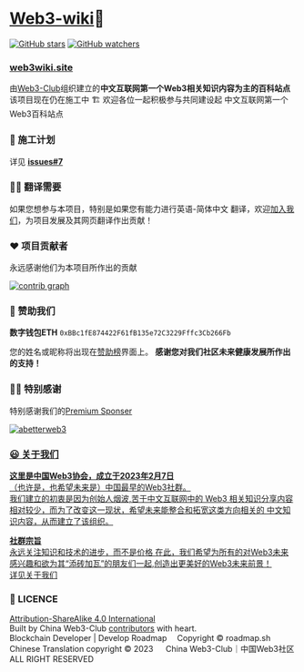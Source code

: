# [Web3-wiki](https://web3wiki.site/)📘
[![GitHub stars](https://img.shields.io/github/stars/Web3-Club/Web3wiki-Website.svg?style=social&label=Stars)](https://github.com/Web3-Club/Web3wiki-Website)  [![GitHub watchers](https://img.shields.io/github/watchers/Web3-Club/Web3wiki-Website.svg?style=social&label=Watch)](https://github.com/Web3-Club/Web3wiki-Website)


### [web3wiki.site](https://web3wiki.site)
由[Web3-Club](https://github.com/Web3-Club/Intro./blob/main/README.md)组织建立的**中文互联网第一个Web3相关知识内容为主的百科站点**  
该项目现在仍在施工中 🏗️  欢迎各位一起积极参与共同建设起 中文互联网第一个Web3百科站点


### 🔖 施工计划
详见 **[issues#7](https://github.com/Web3-Club/Web3wiki-Website/issues/7)**

   
### ✍🏻 翻译需要
如果您想参与本项目，特别是如果您有能力进行英语-简体中文 翻译，欢迎[加入我们](https://github.com/Web3-Club/Intro./blob/main/Join%20club.md)，为项目发展及其网页翻译作出贡献！

     
### ❤️ 项目贡献者
永远感谢他们为本项目所作出的贡献


[![contrib graph](https://contrib.rocks/image?repo=Web3-Club/Web3wiki-Website)](https://github.com/Web3-Club/Web3wiki-Website/graphs/contributors)
  
### 💐 赞助我们 
**数字钱包ETH**
``0xBBc1fE874422F61fB135e72C3229Fffc3Cb266Fb``

您的姓名或昵称将出现在[赞助榜](https://github.com/Web3-Club/Sponsor)界面上。
**感谢您对我们社区未来健康发展所作出的支持！**


### 👏🏻 特别感谢 
特别感谢我们的[Premium Sponser](https://github.com/Web3-Club/Sponsor/blob/main/Premium%20sponsors.md)

<a href="https://abetterweb3.notion.site"><img src="https://user-images.githubusercontent.com/76860915/220133607-dddc3468-0cda-4065-bce3-3b275dfe6ad1.png" alt="abetterweb3">

  
### 😃 关于我们 
**这里是中国Web3协会，成立于2023年2月7日**<br>
（也许是，也希望未来是）中国最早的Web3社群。<br>
我们建立的初衷是因为创始人烟波,苦于中文互联网中的 Web3 相关知识分享内容相对较少，而为了改变这一现状，希望未来能整合和拓宽这类方向相关的 中文知识内容，从而建立了该组织。

**社群宗旨**   
永远关注知识和技术的进步，而不是价格
在此，我们希望为所有的对Web3未来感兴趣和欲为其“添砖加瓦”的朋友们一起,创造出更美好的Web3未来前景！<br>
详见[关于我们](https://github.com/Web3-Club/Intro.#%E7%AE%80%E4%BB%8B) 


### 📖 LICENCE
[Attribution-ShareAlike 4.0 International](https://creativecommons.org/licenses/by-sa/4.0/legalcode)<br>
Built by China Web3-Club [contributors](https://github.com/Web3-Club/Web3wiki-Website#%E9%A1%B9%E7%9B%AE%E8%B4%A1%E7%8C%AE%E8%80%85) with heart.  
Blockchain Developer | Develop Roadmap &emsp;Copyright © roadmap.sh  
Chinese Translation copyright © 2023 &emsp; China Web3-Club｜中国Web3社区  
ALL RIGHT RESERVED  
 


